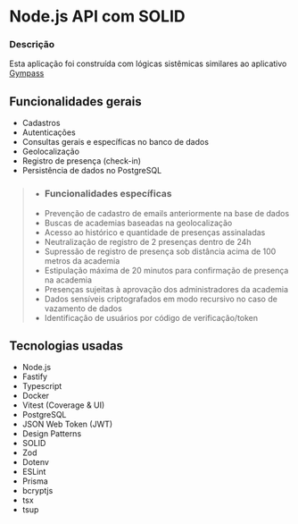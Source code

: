 # Node.js API com SOLID <br>
### Descrição
Esta aplicação foi construída com lógicas sistêmicas similares ao aplicativo <a href="https://play.google.com/store/apps/details?id=com.gympass">Gympass</a>

## Funcionalidades gerais

- Cadastros
- Autenticações
- Consultas gerais e específicas no banco de dados
- Geolocalização
- Registro de presença (check-in)
- Persistência de dados no PostgreSQL

> - ### Funcionalidades específicas <br>
> - Prevenção de cadastro de emails anteriormente na base de dados
> - Buscas de academias baseadas na geolocalização
> - Acesso ao histórico e quantidade de presenças assinaladas
> - Neutralização de registro de 2 presenças dentro de 24h
> - Supressão de registro de presença sob distância acima de 100 metros da academia
> - Estipulação máxima de 20 minutos para confirmação de presença na academia
> - Presenças sujeitas à aprovação dos administradores da academia
> - Dados sensíveis criptografados em modo recursivo no caso de vazamento de dados
> - Identificação de usuários por código de verificação/token

## Tecnologias usadas
- Node.js
- Fastify
- Typescript
- Docker
- Vitest (Coverage & UI)
- PostgreSQL
- JSON Web Token (JWT)
- Design Patterns
- SOLID
- Zod
- Dotenv
- ESLint
- Prisma
- bcryptjs
- tsx
- tsup
